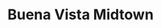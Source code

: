 ---
title: Buena Vista Midtown
phone: (408) 380-4087
website: http://www.eahhousing.org/pages/apartmentdetail/116
management: EAH Housing Inc.
location: "San Jose"
tags: []
---